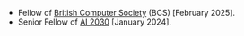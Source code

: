 - Fellow of [British Computer Society](https://www.bcs.org) (BCS) [February 2025].
- Senior Fellow of [AI 2030](https://www.ai2030.org/) [January 2024].
